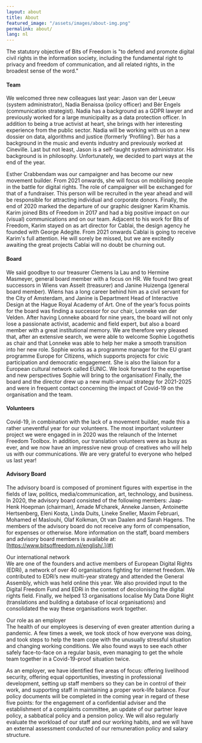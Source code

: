 ```yaml
---
layout: about
title: About
featured_image: "/assets/images/about-img.png"
permalink: about/
lang: nl
---
```


The statutory objective of Bits of Freedom is "to defend and promote digital civil rights in the information society, including the fundamental right to privacy and freedom of communication, and all related rights, in the broadest sense of the word."

#### Team
We welcomed three new colleagues last year: Jason van der Leeuw (system administrator), Nadia Benaissa (policy officer) and Bér Engels (communication strategist). Nadia has a background as a GDPR lawyer and previously worked for a large municipality as a data protection officer. In addition to being a true activist at heart, she brings with her interesting experience from the public sector. Nadia will be working with us on a new dossier on data, algorithms and justice (formerly ‘Profiling’). Bér has a background in the music and events industry and previously worked at Cineville. Last but not least, Jason is a self-taught system administrator. His background is in philosophy. Unfortunately, we decided to part ways at the end of the year.

Esther Crabbendam was our campaigner and has become our new movement builder. From 2021 onwards, she will focus on mobilising people in the battle for digital rights. The role of campaigner will be exchanged for that of a fundraiser. This person will be recruited in the year ahead and will be responsible for attracting individual and corporate donors.
Finally, the end of 2020 marked the departure of our graphic designer Karim Khamis. Karim joined Bits of Freedom in 2017 and had a big positive impact on our (visual) communications and on our team. Adjacent to his work for Bits of Freedom, Karim stayed on as art director for Cablai, the design agency he founded with George Adegite. From 2021 onwards Cablai is going to receive Karim's full attention. He will sorely be missed, but we are excitedly awaiting the great projects Cablai will no doubt be churning out.

#### Board
We said goodbye to our treasurer Clemens la Lau and to Hermine Masmeyer, general board member with a focus on HR. We found two great successors in Wiens van Asselt (treasurer) and Janine Huizenga (general board member). Wiens has a long career behind him as a civil servant for the City of Amsterdam, and Janine is Department Head of Interactive Design at the Hague Royal Academy of Art.
One of the year’s focus points for the board was finding a successor for our chair, Lonneke van der Velden. After having Lonneke aboard for nine years, the board will not only lose a passionate activist, academic and field expert, but also a board member with a great institutional memory. We are therefore very pleased that, after an extensive search, we were able to welcome Sophie Logothetis as chair and that Lonneke was able to help her make a smooth transition into her new role. Sophie works as a programme manager for the EU grant programme Europe for Citizens, which supports projects for civic participation and democratic engagement. She is also the liaison for a European cultural network called EUNIC. We look forward to the expertise and new perspectives Sophie will bring to the organisation!
Finally, the board and the director drew up a new multi-annual strategy for 2021-2025 and were in frequent contact concerning the impact of Covid-19 on the organisation and the team.

#### Volunteers
Covid-19, in combination with the lack of a movement builder, made this a rather uneventful year for our volunteers. The most important volunteer project we were engaged in in 2020 was the relaunch of the Internet Freedom Toolbox. In addition, our translation volunteers were as busy as ever, and we now have an impressive new group of creatives who will help us with our communications. We are very grateful to everyone who helped us last year!

#### Advisory Board
The advisory board is composed of prominent figures with expertise in the fields of law, politics, media/communication, art, technology, and business. In 2020, the advisory board consisted of the following members: Jaap-Henk Hoepman (chairman), Amade M’charek, Anneke Jansen, Antoinette Hertsenberg, Eleni Kosta, Linda Duits, Lineke Sneller, Maxim Februari, Mohamed el Maslouhi, Olaf Kolkman, Ot van Daalen and Sarah Hagens. The members of the advisory board do not receive any form of compensation, for expenses or otherwise.
More information on the staff, board members and advisory board members is available at: [https://www.bitsoffreedom.nl/english/.](#)

Our international network <br/>
We are one of the founders and active members of European Digital Rights (EDRi), a network of over 40 organisations fighting for internet freedom. We contributed to EDRi’s new multi-year strategy and attended the General Assembly, which was held online this year. We also provided input to the Digital Freedom Fund and EDRi in the context of decolonising the digital rights field. Finally, we helped 13 organisations localise My Data Done Right (translations and building a database of local organisations) and consolidated the way these organisations work together.

Our role as an employer <br/>
The health of our employees is deserving of even greater attention during a pandemic. A few times a week, we took stock of how everyone was doing, and took steps to help the team cope with the unusually stressful situation and changing working conditions. We also found ways to see each other safely face-to-face on a regular basis, even managing to get the whole team together in a Covid-19-proof situation twice.

As an employer, we have identified five areas of focus: offering livelihood security, offering equal opportunities, investing in professional development, setting up staff members so they can be in control of their work, and supporting staff in maintaining a proper work-life balance. Four policy documents will be completed in the coming year in regard of these five points: for the engagement of a confidential adviser and the establishment of a complaints committee, an update of our partner leave policy, a sabbatical policy and a pension policy. We will also regularly evaluate the workload of our staff and our working habits, and we will have an external assessment conducted of our remuneration policy and salary structure.